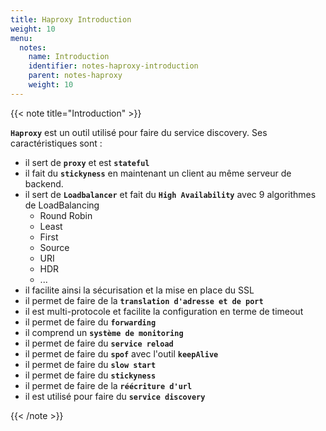 ```yaml
---
title: Haproxy Introduction
weight: 10
menu:
  notes:
    name: Introduction
    identifier: notes-haproxy-introduction
    parent: notes-haproxy
    weight: 10
---
```


<!-- Introduction -->
{{< note title="Introduction" >}}

**`Haproxy`** est un outil utilisé pour faire du service discovery. Ses caractéristiques sont :
- il sert de **`proxy`** et est **`stateful`**
- il fait du **`stickyness`** en maintenant un client au même serveur de backend.
- il sert de **`Loadbalancer`** et fait du **`High Availability`** avec 9 algorithmes de LoadBalancing
  - Round Robin
  - Least
  - First
  - Source
  - URI
  - HDR
  - ...
- il facilite ainsi la sécurisation et la mise en place du SSL
- il permet de faire de la **`translation d'adresse et de port`**
- il est multi-protocole et facilite la configuration en terme de timeout
- il permet de faire du **`forwarding`**
- il comprend un **`système de monitoring`**
- il permet de faire du **`service reload`**
- il permet de faire du **`spof`** avec l'outil **`keepAlive`**
- il permet de faire du **`slow start`**
- il permet de faire du **`stickyness`**
- il permet de faire de la **`réécriture d'url`**
- il est utilisé pour faire du **`service discovery`**

{{< /note >}}